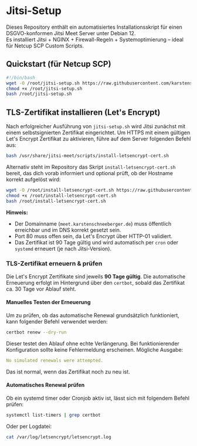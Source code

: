 # Jitsi-Setup

Dieses Repository enthält ein automatisiertes Installationsskript für einen DSGVO-konformen Jitsi Meet Server unter Debian 12.  
Es installiert Jitsi + NGINX + Firewall-Regeln + Systemoptimierung – ideal für Netcup SCP Custom Scripts.

## Quickstart (für Netcup SCP)

```bash
#!/bin/bash
wget -O /root/jitsi-setup.sh https://raw.githubusercontent.com/karstenschneeberger/jitsi-setup/master/jitsi-setup.sh
chmod +x /root/jitsi-setup.sh
bash /root/jitsi-setup.sh

```



## TLS-Zertifikat installieren (Let's Encrypt)

Nach erfolgreicher Ausführung von `jitsi-setup.sh` wird Jitsi zunächst mit einem selbstsignierten Zertifikat eingerichtet. Um HTTPS mit einem gültigen Let's Encrypt Zertifikat zu aktivieren, führe auf dem Server folgenden Befehl aus:

```bash
bash /usr/share/jitsi-meet/scripts/install-letsencrypt-cert.sh
```

Alternativ steht im Repository das Skript `install-letsencrypt-cert.sh` bereit, das dich vorab informiert und optional prüft, ob der Hostname korrekt aufgelöst wird:

```bash
wget -O /root/install-letsencrypt-cert.sh https://raw.githubusercontent.com/karstenschneeberger/jitsi-setup/master/install-letsencrypt-cert.sh
chmod +x /root/install-letsencrypt-cert.sh
bash /root/install-letsencrypt-cert.sh
```

**Hinweis:**

- Der Domainname (`meet.karstenschneeberger.de`) muss öffentlich erreichbar und im DNS korrekt gesetzt sein.
- Port 80 muss offen sein, da Let's Encrypt über HTTP-01 validiert.
- Das Zertifikat ist 90 Tage gültig und wird automatisch per `cron` oder `systemd` erneuert (je nach Jitsi-Version).

### TLS-Zertifikat erneuern & prüfen

Die Let's Encrypt Zertifikate sind jeweils **90 Tage gültig**. Die automatische Erneuerung erfolgt im Hintergrund über den `certbot`, sobald das Zertifikat ca. 30 Tage vor Ablauf steht.

#### Manuelles Testen der Erneuerung

Um zu prüfen, ob das automatische Renewal grundsätzlich funktioniert, kann folgender Befehl verwendet werden:

```bash
certbot renew --dry-run
```
Dieser testet den Ablauf ohne echte Verlängerung. Bei funktionierender Konfiguration sollte keine Fehlermeldung erscheinen. Mögliche Ausgabe:

```yaml
No simulated renewals were attempted.
```

Das ist normal, wenn das Zertifikat noch zu neu ist.

#### Automatisches Renewal prüfen

Ob ein systemd timer oder Cronjob aktiv ist, lässt sich mit folgendem Befehl prüfen:

```bash
systemctl list-timers | grep certbot
```

Oder per Logdatei:

```bash
cat /var/log/letsencrypt/letsencrypt.log
```
